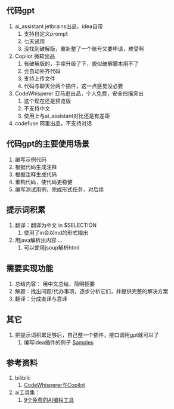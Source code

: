 ## 代码gpt
1. ai_assistant jetbrains出品，idea自带
   1. 支持自定义prompt
   2. 七天试用
   3. 没找到破解版，重新整了一个账号又要申请，难受啊
2. Copilot 微软出品
   1. 有破解版的，手痒升级了下，貌似破解脚本用不了
   2. 会自动补齐代码
   3. 支持上传文件
   4. 代码与聊天分两个插件，这一点感觉没必要
3. CodeWhisperer 亚马逊出品，个人免费，安全扫描突出
   1. 这个现在还是预览版
   2. 不支持中文
   3. 使用上与ai_assistant对比还是有差距
4. codefuse 阿里出品，不支持对话

## 代码gpt的主要使用场景
1. 编写示例代码
2. 根据代码生成注释
3. 根据注释生成代码
4. 重构代码，使代码更稳健
5. 编写测试用例，完成形式任务，对后续

## 提示词积累
1. 翻译：翻译为中文 in $SELECTION
   1. 使用了in会以md的形式输出
2. 用java解析出内容 <html>...<html>
   1. 可以使用jsoup解析html

## 需要实现功能
1. 总结内容： 用中文总结，简明扼要
2. 解题：找出问题/代办事项，逐步分析它们，并提供完整的解决方案
3. 翻译：分成直译与意译
   

## 其它
1. 把提示词积累足够后，自己整一个插件，接口调用gpt就可以了
   1. 编写idea插件的例子 [Samples](https://github.com/Wujiaxuan007/intellij-sdk-code-samples)

## 参考资料
1. bilibili:
   1. [CodeWhisperer与Copilot](https://www.bilibili.com/video/BV11N411z75Y/)
2. ai工具集：
   1. [9个免费的AI编程工具](https://ai-bot.cn/best-ai-coding-assistant-tools/)
